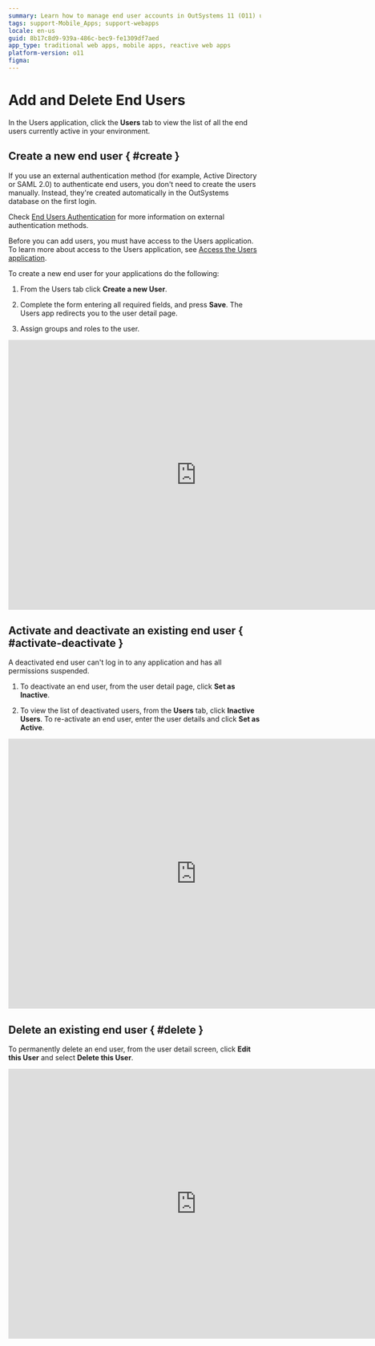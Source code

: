```yaml
---
summary: Learn how to manage end user accounts in OutSystems 11 (O11) using the Users application for creation, activation, deactivation, and deletion.
tags: support-Mobile_Apps; support-webapps
locale: en-us
guid: 8b17c8d9-939a-486c-bec9-fe1309df7aed
app_type: traditional web apps, mobile apps, reactive web apps
platform-version: o11
figma:
---
```


# Add and Delete End Users


In the Users application, click the **Users** tab to view the list of all the end users currently active in your environment.

## Create a new end user { #create }

<div class="info" markdown="1">

If you use an external authentication method (for example, Active Directory or SAML 2.0) to authenticate end users, you don't need to create the users manually. Instead, they're created automatically in the OutSystems database on the first login.

Check [End Users Authentication](end-user-authentication/intro.md) for more information on external authentication methods.

</div>

Before you can add users, you must have access to the Users application. To learn more about access to the Users application, see [Access the Users application](accessing-users.md).

To create a new end user for your applications do the following:

1. From the Users tab click **Create a new User**.

1. Complete the form entering all required fields, and press **Save**. The Users app redirects you to the user detail page.

1. Assign groups and roles to the user.

<iframe src="https://player.vimeo.com/video/823688722" width="750" height="538" frameborder="0" allow="autoplay; fullscreen" allowfullscreen="">Video demonstrating creating a user</iframe>

## Activate and deactivate an existing end user { #activate-deactivate }

A deactivated end user can't log in to any application and has all permissions suspended.
  
1. To deactivate an end user, from the user detail page, click **Set as Inactive**.

1. To view the list of deactivated users, from the **Users** tab, click **Inactive Users**. To re-activate an end user, enter the user details and click **Set as Active**.

<iframe src="https://player.vimeo.com/video/823688669" width="750" height="538" frameborder="0" allow="autoplay; fullscreen" allowfullscreen="">Video demonstrating deactivating a user</iframe>

## Delete an existing end user { #delete }

To permanently delete an end user, from the user detail screen, click **Edit this User** and select **Delete this User**.

<iframe src="https://player.vimeo.com/video/823688619" width="750" height="538" frameborder="0" allow="autoplay; fullscreen" allowfullscreen="">Video demonstrating deleting a user</iframe>
